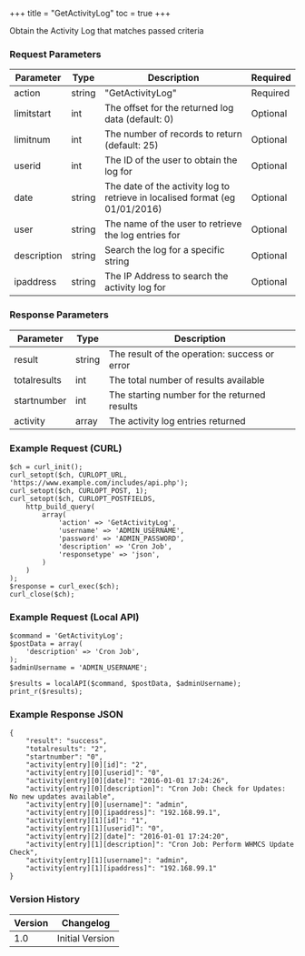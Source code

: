 +++
title = "GetActivityLog"
toc = true
+++

Obtain the Activity Log that matches passed criteria

### Request Parameters

| Parameter | Type | Description | Required |
| --------- | ---- | ----------- | -------- |
| action | string | "GetActivityLog" | Required |
| limitstart | int | The offset for the returned log data (default: 0) | Optional |
| limitnum | int | The number of records to return (default: 25) | Optional |
| userid | int | The ID of the user to obtain the log for | Optional |
| date | string | The date of the activity log to retrieve in localised format (eg 01/01/2016) | Optional |
| user | string | The name of the user to retrieve the log entries for | Optional |
| description | string | Search the log for a specific string | Optional |
| ipaddress | string | The IP Address to search the activity log for | Optional |

### Response Parameters

| Parameter | Type | Description |
| --------- | ---- | ----------- |
| result | string | The result of the operation: success or error |
| totalresults | int | The total number of results available |
| startnumber | int | The starting number for the returned results |
| activity | array | The activity log entries returned |


### Example Request (CURL)

```
$ch = curl_init();
curl_setopt($ch, CURLOPT_URL, 'https://www.example.com/includes/api.php');
curl_setopt($ch, CURLOPT_POST, 1);
curl_setopt($ch, CURLOPT_POSTFIELDS,
    http_build_query(
        array(
            'action' => 'GetActivityLog',
            'username' => 'ADMIN_USERNAME',
            'password' => 'ADMIN_PASSWORD',
            'description' => 'Cron Job',
            'responsetype' => 'json',
        )
    )
);
$response = curl_exec($ch);
curl_close($ch);
```


### Example Request (Local API)

```
$command = 'GetActivityLog';
$postData = array(
    'description' => 'Cron Job',
);
$adminUsername = 'ADMIN_USERNAME';

$results = localAPI($command, $postData, $adminUsername);
print_r($results);
```


### Example Response JSON

```
{
    "result": "success",
    "totalresults": "2",
    "startnumber": "0",
    "activity[entry][0][id]": "2",
    "activity[entry][0][userid]": "0",
    "activity[entry][0][date]": "2016-01-01 17:24:26",
    "activity[entry][0][description]": "Cron Job: Check for Updates: No new updates available",
    "activity[entry][0][username]": "admin",
    "activity[entry][0][ipaddress]": "192.168.99.1",
    "activity[entry][1][id]": "1",
    "activity[entry][1][userid]": "0",
    "activity[entry][2][date]": "2016-01-01 17:24:20",
    "activity[entry][1][description]": "Cron Job: Perform WHMCS Update Check",
    "activity[entry][1][username]": "admin",
    "activity[entry][1][ipaddress]": "192.168.99.1"
}
```


### Version History

| Version | Changelog |
| ------- | --------- |
| 1.0 | Initial Version |
